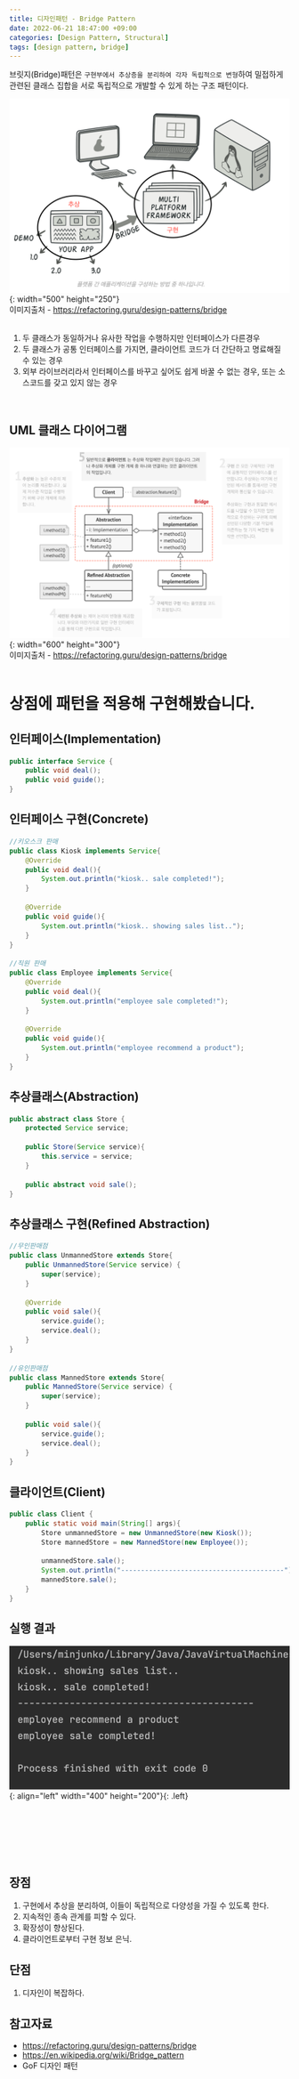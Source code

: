 ```yaml
---
title: 디자인패턴 - Bridge Pattern
date: 2022-06-21 18:47:00 +09:00
categories: [Design Pattern, Structural]
tags: [design pattern, bridge]
---
```


브릿지(Bridge)패턴은 `구현부에서 추상층을 분리하여 각자 독립적으로 변형`하여 밀접하게 관련된 클래스 집합을 서로 독립적으로 개발할 수 있게 하는 구조 패턴이다.

![bridge uml](/assets/img/posts/2022-06-21-bridge-1.png){: width="500" height="250"}<br>
이미지출처 - <https://refactoring.guru/design-patterns/bridge><br><br>

<ol>
    <li>두 클래스가 동일하거나 유사한 작업을 수행하지만 인터페이스가 다른경우</li>
    <li>두 클래스가 공통 인터페이스를 가지면, 클라이언트 코드가 더 간단하고 명료해질 수 있는 경우</li>
    <li>외부 라이브러리라서 인터페이스를 바꾸고 싶어도 쉽게 바꿀 수 없는 경우, 또는 소스코드를 갖고 있지 않는 경우</li>
</ol>
<br>

## UML 클래스 다이어그램

![bridge uml](/assets/img/posts/2022-06-21-bridge-2.png){: width="600" height="300"}<br>
이미지출처 - <https://refactoring.guru/design-patterns/bridge><br><br>

# 상점에 패턴을 적용해 구현해봤습니다.

## 인터페이스(Implementation)

```java
public interface Service {
    public void deal();
    public void guide();
}
```

## 인터페이스 구현(Concrete)

```java
//키오스크 판매
public class Kiosk implements Service{
    @Override
    public void deal(){
        System.out.println("kiosk.. sale completed!");
    }

    @Override
    public void guide(){
        System.out.println("kiosk.. showing sales list..");
    }
}

//직원 판매
public class Employee implements Service{
    @Override
    public void deal(){
        System.out.println("employee sale completed!");
    }

    @Override
    public void guide(){
        System.out.println("employee recommend a product");
    }
}
```

## 추상클래스(Abstraction)

```java
public abstract class Store {
    protected Service service;

    public Store(Service service){
        this.service = service;
    }

    public abstract void sale();
}
```

## 추상클래스 구현(Refined Abstraction)

```java
//무인판매점
public class UnmannedStore extends Store{
    public UnmannedStore(Service service) {
        super(service);
    }

    @Override
    public void sale(){
        service.guide();
        service.deal();
    }
}

//유인판매점
public class MannedStore extends Store{
    public MannedStore(Service service) {
        super(service);
    }

    public void sale(){
        service.guide();
        service.deal();
    }
}
```

## 클라이언트(Client)

```java
public class Client {
    public static void main(String[] args){
        Store unmannedStore = new UnmannedStore(new Kiosk());
        Store mannedStore = new MannedStore(new Employee());

        unmannedStore.sale();
        System.out.println("-----------------------------------------");
        mannedStore.sale();
    }
}
```

## 실행 결과

![result](/assets/img/posts/2022-06-21-bridge-3.png){: align="left" width="400" height="200"}{: .left}<br><br><br><br><br><br><br>

## 장점
<ol>
    <li>구현에서 추상을 분리하여, 이들이 독립적으로 다양성을 가질 수 있도록 한다.</li>
    <li>지속적인 종속 관계를 피할 수 있다.</li>
    <li>확장성이 향상된다.</li>
    <li>클라이언트로부터 구현 정보 은닉.</li>
</ol>

## 단점
<ol>
    <li>디자인이 복잡하다.</li>
    
</ol>


## 참고자료

- <https://refactoring.guru/design-patterns/bridge>
- <https://en.wikipedia.org/wiki/Bridge_pattern>
- GoF 디자인 패턴